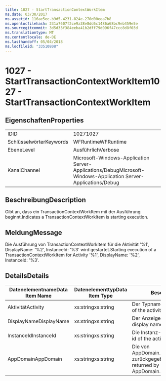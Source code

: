 ```yaml
---
title: 1027 - StartTransactionContextWorkItem
ms.date: 03/30/2017
ms.assetid: 116ae5ec-b9d5-4231-824e-270d00eea7b8
ms.openlocfilehash: 231a7607f2ce9a38e8dd6c1486a68bc9eb459e5e
ms.sourcegitcommit: 3d5d33f384eeba41b2dff79d096f47ccc8d8f03d
ms.translationtype: MT
ms.contentlocale: de-DE
ms.lasthandoff: 05/04/2018
ms.locfileid: "33510808"
---
```

# <a name="1027---starttransactioncontextworkitem"></a><span data-ttu-id="fe3ae-102">1027 - StartTransactionContextWorkItem</span><span class="sxs-lookup"><span data-stu-id="fe3ae-102">1027 - StartTransactionContextWorkItem</span></span>
## <a name="properties"></a><span data-ttu-id="fe3ae-103">Eigenschaften</span><span class="sxs-lookup"><span data-stu-id="fe3ae-103">Properties</span></span>  
  
|||  
|-|-|  
|<span data-ttu-id="fe3ae-104">ID</span><span class="sxs-lookup"><span data-stu-id="fe3ae-104">ID</span></span>|<span data-ttu-id="fe3ae-105">1027</span><span class="sxs-lookup"><span data-stu-id="fe3ae-105">1027</span></span>|  
|<span data-ttu-id="fe3ae-106">Schlüsselwörter</span><span class="sxs-lookup"><span data-stu-id="fe3ae-106">Keywords</span></span>|<span data-ttu-id="fe3ae-107">WFRuntime</span><span class="sxs-lookup"><span data-stu-id="fe3ae-107">WFRuntime</span></span>|  
|<span data-ttu-id="fe3ae-108">Ebene</span><span class="sxs-lookup"><span data-stu-id="fe3ae-108">Level</span></span>|<span data-ttu-id="fe3ae-109">Ausführlich</span><span class="sxs-lookup"><span data-stu-id="fe3ae-109">Verbose</span></span>|  
|<span data-ttu-id="fe3ae-110">Kanal</span><span class="sxs-lookup"><span data-stu-id="fe3ae-110">Channel</span></span>|<span data-ttu-id="fe3ae-111">Microsoft-Windows-Application Server-Applications/Debug</span><span class="sxs-lookup"><span data-stu-id="fe3ae-111">Microsoft-Windows-Application Server-Applications/Debug</span></span>|  
  
## <a name="description"></a><span data-ttu-id="fe3ae-112">Beschreibung</span><span class="sxs-lookup"><span data-stu-id="fe3ae-112">Description</span></span>  
 <span data-ttu-id="fe3ae-113">Gibt an, dass ein TransactionContextWorkItem mit der Ausführung beginnt.</span><span class="sxs-lookup"><span data-stu-id="fe3ae-113">Indicates a TransactionContextWorkItem is starting execution.</span></span>  
  
## <a name="message"></a><span data-ttu-id="fe3ae-114">Meldung</span><span class="sxs-lookup"><span data-stu-id="fe3ae-114">Message</span></span>  
 <span data-ttu-id="fe3ae-115">Die Ausführung von TransactionContextWorkItem für die Aktivität '%1', DisplayName: '%2', InstanceId: '%3' wird gestartet.</span><span class="sxs-lookup"><span data-stu-id="fe3ae-115">Starting execution of a TransactionContextWorkItem for Activity '%1', DisplayName: '%2', InstanceId: '%3'.</span></span>  
  
## <a name="details"></a><span data-ttu-id="fe3ae-116">Details</span><span class="sxs-lookup"><span data-stu-id="fe3ae-116">Details</span></span>  
  
|<span data-ttu-id="fe3ae-117">Datenelementname</span><span class="sxs-lookup"><span data-stu-id="fe3ae-117">Data Item Name</span></span>|<span data-ttu-id="fe3ae-118">Datenelementtyp</span><span class="sxs-lookup"><span data-stu-id="fe3ae-118">Data Item Type</span></span>|<span data-ttu-id="fe3ae-119">Beschreibung</span><span class="sxs-lookup"><span data-stu-id="fe3ae-119">Description</span></span>|  
|--------------------|--------------------|-----------------|  
|<span data-ttu-id="fe3ae-120">Aktivität</span><span class="sxs-lookup"><span data-stu-id="fe3ae-120">Activity</span></span>|<span data-ttu-id="fe3ae-121">xs:string</span><span class="sxs-lookup"><span data-stu-id="fe3ae-121">xs:string</span></span>|<span data-ttu-id="fe3ae-122">Der Typname der Aktivität.</span><span class="sxs-lookup"><span data-stu-id="fe3ae-122">The type name of the activity.</span></span>|  
|<span data-ttu-id="fe3ae-123">DisplayName</span><span class="sxs-lookup"><span data-stu-id="fe3ae-123">DisplayName</span></span>|<span data-ttu-id="fe3ae-124">xs:string</span><span class="sxs-lookup"><span data-stu-id="fe3ae-124">xs:string</span></span>|<span data-ttu-id="fe3ae-125">Der Anzeigename der Aktivität.</span><span class="sxs-lookup"><span data-stu-id="fe3ae-125">The display name of the activity.</span></span>|  
|<span data-ttu-id="fe3ae-126">InstanceId</span><span class="sxs-lookup"><span data-stu-id="fe3ae-126">InstanceId</span></span>|<span data-ttu-id="fe3ae-127">xs:string</span><span class="sxs-lookup"><span data-stu-id="fe3ae-127">xs:string</span></span>|<span data-ttu-id="fe3ae-128">Die Instanz-ID der Aktivität.</span><span class="sxs-lookup"><span data-stu-id="fe3ae-128">The instance id of the activity.</span></span>|  
|<span data-ttu-id="fe3ae-129">AppDomain</span><span class="sxs-lookup"><span data-stu-id="fe3ae-129">AppDomain</span></span>|<span data-ttu-id="fe3ae-130">xs:string</span><span class="sxs-lookup"><span data-stu-id="fe3ae-130">xs:string</span></span>|<span data-ttu-id="fe3ae-131">Die von AppDomain.CurrentDomain.FriendlyName zurückgegebene Zeichenfolge.</span><span class="sxs-lookup"><span data-stu-id="fe3ae-131">The string returned by AppDomain.CurrentDomain.FriendlyName.</span></span>|
